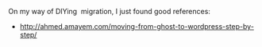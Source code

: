 <!--
{
  "title": "Migration from Ghost to Wordpress",
  "date": "2016-04-16T21:26:13.000Z",
  "category": "",
  "tags": [
    "wordpress",
    "ghost"
  ],
  "draft": false
}
-->

On my way of DIYing  migration, I just found good references:
<ul>
 	<li><a href="http://ahmed.amayem.com/moving-from-ghost-to-wordpress-step-by-step/">http://ahmed.amayem.com/moving-from-ghost-to-wordpress-step-by-step/</a></li>
</ul>
&nbsp;